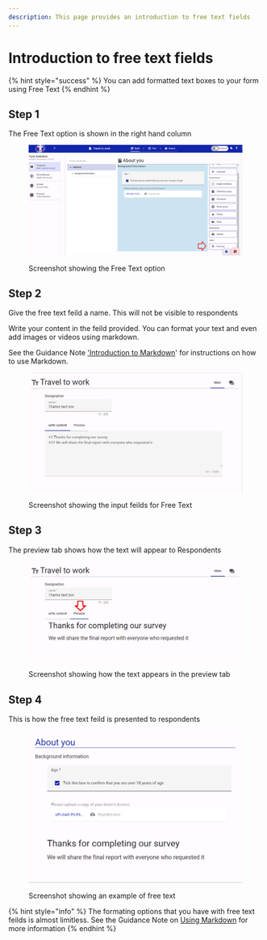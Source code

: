 ```yaml
---
description: This page provides an introduction to free text fields
---
```


# Introduction to free text fields

{% hint style="success" %}
You can add formatted text boxes to your form using Free Text
{% endhint %}

## Step 1

The Free Text option is shown in the right hand column

<figure><img src="../../../../.gitbook/assets/image (6) (1) (1) (1).png" alt=""><figcaption><p>Screenshot showing the Free Text option</p></figcaption></figure>

## Step 2

Give the free text feild a name. This will not be visible to respondents

Write your content in the feild provided. You can format your text and even add images or videos using markdown.

See the Guidance Note ['Introduction to Markdown](../introduction-to-markdown.md)' for instructions on how to use Markdown.

<figure><img src="../../../../.gitbook/assets/image (3) (1) (1) (1) (1) (1) (1).png" alt=""><figcaption><p>Screenshot showing the input feilds for Free Text</p></figcaption></figure>

## Step 3

The preview tab shows how the text will appear to Respondents

<figure><img src="../../../../.gitbook/assets/image (4) (1) (1) (1) (1) (1).png" alt=""><figcaption><p>Screenshot showing how the text appears in the preview tab</p></figcaption></figure>

## Step 4

This is how the free text feild is presented to respondents

<figure><img src="../../../../.gitbook/assets/image (5) (1) (1) (1) (1) (1).png" alt=""><figcaption><p>Screenshot showing an example of free text </p></figcaption></figure>

{% hint style="info" %}
The formating options that you have with free text feilds is almost limitless.  See the Guidance Note on [Using Markdown](../introduction-to-markdown.md) for more information
{% endhint %}
